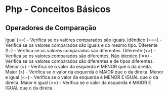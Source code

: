# Php - Conceitos Básicos

## Operadores de Comparação

Igual (==) -  Verifica se os valores comparados são iguais.
Idêndico (===) - Verifica se os valores comparados são iguais e do mesmo tipo.
Diferente (!=) - Verifica se os valores comparados são diferentes.
Diferente (<>) - Verifica se os valores comparados são diferentes.
Não identico (!==) - Verifica se os valores comparados são diferentes e de tipos diferentes.
Menor (<) - Verifica se o valor da esquerda é MENOR que o da direita.
Maior (>) - Verifica se o valor da esquerda é MAIOR que o da direita.
Menor e igual (<=) - Verifica se o valor da esquerda é MENOR E IGUAL que o da direita.
Maior e igual (>=) - Verifica se o valor da esquerda é MAIOR E IGUAL que o da direita.


